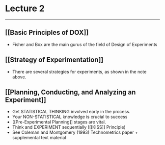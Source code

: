 # Lecture 2
---
## [[Basic Principles of DOX]]
- Fisher and Box are the main gurus of the field of Design of Experiments

## [[Strategy of Experimentation]]
- There are several strategies for experiments, as shown in the note above.

## [[Planning, Conducting, and Analyzing an Experiment]]
- Get STATISTICAL THINKING involved early in the process.
- Your NON-STATISTICAL knowledge is crucial to success
- [[Pre-Experimental Planning]] stages are vital.
- Think and EXPERIMENT sequentially ([[KISS]] Principle)
- See Coleman and Montgomery (1993) Technometrics paper + supplemental text material